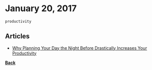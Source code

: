 # January 20, 2017

`productivity`

## Articles

- [Why Planning Your Day the Night Before Drastically Increases Your Productivity](https://medium.com/the-mission/why-planning-your-day-the-night-before-drastically-increases-your-productivity-5f12c678b384)


[__Back__](../README.md#jan)
